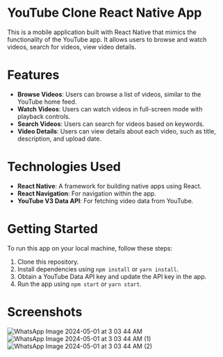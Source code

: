 # YouTube Clone React Native App
This is a mobile application built with React Native that mimics the functionality of the YouTube app. It allows users to browse and watch videos, search for videos, view video details.
# Features
+ **Browse Videos**: Users can browse a list of videos, similar to the YouTube home feed.<br/>
+ **Watch Videos**: Users can watch videos in full-screen mode with playback controls.<br/>
+ **Search Videos**: Users can search for videos based on keywords.<br/>
+ **Video Details**: Users can view details about each video, such as title, description, and upload date.<br/>
# Technologies Used
+ **React Native**: A framework for building native apps using React.<br/>
+ **React Navigation**: For navigation within the app.<br/>
+ **YouTube V3 Data API**: For fetching video data from YouTube.<br/>
# Getting Started
To run this app on your local machine, follow these steps:<br/>
1. Clone this repository.<br/>
2. Install dependencies using `npm install` or `yarn install`.<br/>
3. Obtain a YouTube Data API key and update the API key in the app.<br/>
4. Run the app using `npm start` or `yarn start`.<br/>
# Screenshots

![WhatsApp Image 2024-05-01 at 3 03 44 AM](https://github.com/gps-prasad/ReactNativeYoutubeApp/assets/112959608/11b12112-5c41-4313-ae22-f43b5807cef5)
![WhatsApp Image 2024-05-01 at 3 03 44 AM (1)](https://github.com/gps-prasad/ReactNativeYoutubeApp/assets/112959608/a3441f11-04ec-485f-83db-f403f6953212)
![WhatsApp Image 2024-05-01 at 3 03 44 AM (2)](https://github.com/gps-prasad/ReactNativeYoutubeApp/assets/112959608/90deb547-a0e2-4846-9b98-a3b824e1dac5)
